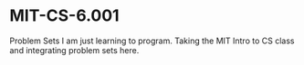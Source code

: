 # MIT-CS-6.001
Problem Sets
I am just learning to program.  Taking the MIT Intro to CS class and integrating problem sets here.  

